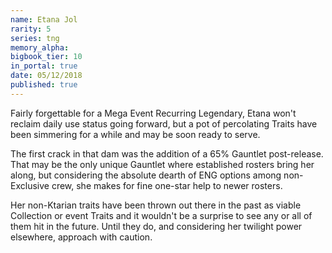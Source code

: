 ```yaml
---
name: Etana Jol
rarity: 5
series: tng
memory_alpha:
bigbook_tier: 10
in_portal: true
date: 05/12/2018
published: true
---
```


Fairly forgettable for a Mega Event Recurring Legendary, Etana won't reclaim daily use status going forward, but a pot of percolating Traits have been simmering for a while and may be soon ready to serve.

The first crack in that dam was the addition of a 65% Gauntlet post-release. That may be the only unique Gauntlet where established rosters bring her along, but considering the absolute dearth of ENG options among non-Exclusive crew, she makes for fine one-star help to newer rosters.

Her non-Ktarian traits have been thrown out there in the past as viable Collection or event Traits and it wouldn't be a surprise to see any or all of them hit in the future. Until they do, and considering her twilight power elsewhere, approach with caution.
